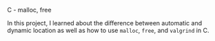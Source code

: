 C - malloc, free

In this project, I learned about the difference between automatic
and dynamic location as well as how to use `malloc`, `free`, and `valgrind` in C.



